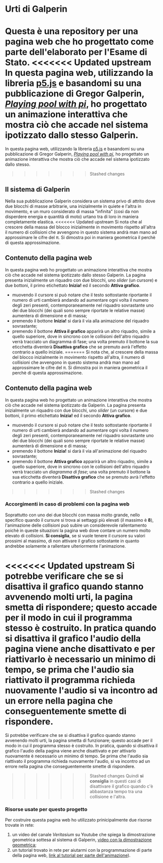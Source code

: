 # Urti di Galperin

Questa è una repository per una pagina web che ho progettato come parte dell'elaborato per l'Esame di Stato.
<<<<<<< Updated upstream
In questa pagina web, utilizzando la libreria [p5.js](https://p5js.org/) e basandomi su una pubblicazione di Gregor Galperin, [*Playing pool with pi*](https://www.maths.tcd.ie/~lebed/Galperin.%20Playing%20pool%20with%20pi.pdf), ho progettato un animazione interattiva che mostra ciò che accade nel sistema ipotizzato dallo stesso Galperin.
=======

In questa pagina web, utilizzando la libreria [p5.js](https://p5js.org/) e basandomi su una pubblicazione di Gregor Galperin, [*Playing pool with pi*](https://www.maths.tcd.ie/~lebed/Galperin.%20Playing%20pool%20with%20pi.pdf), ho progettato un animazione interattiva che mostra ciò che accade nel sistema ipotizzato dallo stesso.
>>>>>>> Stashed changes

## Il sistema di Galperin

Nella sua pubblicazione Galperin considera un sistema privo di attrito dove due blocchi di masse arbitrarie, una inizialmente in quiete e l'altra in movimento, e un muro considerato di massa "infinita" (così da non disperdere energia e quantità di moto) urtano tra di loro in maniera completamente elastica.
<<<<<<< Updated upstream
Si nota che al crescere della massa del blocco inizialmente in movimento rispetto all'altra il numero di collisioni che avvengono in questo sistema andrà man mano ad approssimare le cifre del π. Si dimostra poi in maniera geometrica il perchè di questa approssimazione.

## Contenuto della pagina web

In questa pagina web ho progettato un animazione interattiva che mostra ciò che accade nel sistema ipotizzato dallo stesso Galperin.
La pagina presenta inizialmente un riquadro con due blocchi, uno *slider* (un cursore) e due bottoni, il primo etichettato **Inizia!** ed il secondo **Attiva grafico**.

+ muovendo il cursore si può notare che il testo sottostante riportante il numero di urti cambierà andando ad aumentare ogni volta il numero degli zeri presenti, contemporaneamente nel riquadro sovrastante uno dei due blocchi (dei quali sono sempre riportate le relative masse) aumentera di dimensione e di massa;
+ premendo il bottone **Inizia!** si darà il via alla animazione del riquadro sovrastante;
+ premendo il bottone **Attiva il grafico** apparirà un altro riquadro, simile a quello superiore, dove in sincrono con le collisioni dell'altro riquadro verrà tracciato un diagramma di fase; una volta premuto il bottone la sua eticchetta diventerà **Disattiva grafico** che se premuto avrà l'effetto contrario a quello iniziale.
=======
Si nota che, al crescere della massa del blocco inizialmente in movimento rispetto all'altra, il numero di collisioni che avvengono in questo sistema andrà man mano ad approssimare le cifre del π.
Si dimostra poi in maniera geometrica il perchè di questa approssimazione.

## Contenuto della pagina web

In questa pagina web ho progettato un animazione interattiva che mostra ciò che accade nel sistema ipotizzato da Galperin.
La pagina presenta inizialmente un riquadro con due blocchi, uno *slider* (un cursore) e due bottoni, il primo etichettato **Inizia!** ed il secondo **Attiva grafico**.

+ muovendo il cursore si può notare che il testo sottostante riportante il numero di urti cambierà andando ad aumentare ogni volta il numero degli zeri presenti, contemporaneamente nel riquadro sovrastante uno dei due blocchi (dei quali sono sempre riportate le relative masse) aumenterà di dimensione e di massa;
+ premendo il bottone **Inizia!** si darà il via all'animazione del riquadro sovrastante;
+ premendo il bottone **Attiva grafico** apparirà un altro riquadro, simile a quello superiore, dove in sincrono con le collisioni dell'altro riquadro verrà tracciato un *diagramma di fase*; una volta premuto il bottone la sua eticchetta diventerà **Disattiva grafico** che se premuto avrà l'effetto contrario a quello iniziale.
>>>>>>> Stashed changes

### Accorgimenti in caso di problemi con la pagina web

Soprattutto con uno dei due blocchi con massa molto grande, nello specifico quando il cursure si trova ai settaggi più elevati (il massimo è **8**), l'animazione delle collisioni può subire un considerevole rallentamento poichè in queste situazioni la pagina web dove contare un numero molto elevato di collisioni.
**Si consiglia**, se si vuole tenere il cursore su valori prossimi al massimo, di non attivare il grafico sottostante in quanto andrebbe solamente a rallentare ulteriormente l'animazione.

<<<<<<< Updated upstream
Si potrebbe verificare che se si disattiva il grafico quando stanno avvenendo molti urti, la pagina smetta di rispondere; questo accade per il modo in cui il programma stesso è costruito. In pratica quando si disattiva il grafico l'audio della pagina viene anche disattivato e per riattivarlo è necessario un minimo di tempo, se prima che l'audio sia riattivato il programma richieda nuovamente l'audio si va incontro ad un errore nella pagina che conseguentemente smette di rispondere.
=======
Si potrebbe verificare che se si disattiva il grafico quando stanno avvenendo molti urti, la pagina smetta di funzionare; questo accade per il modo in cui il programma stesso è costruito. In pratica, quando si disattiva il grafico l'audio della pagina viene anche disattivato e per attivarlo nuovamente è necessario un minimo di tempo. Se prima che l'audio sia riattivato il programma richieda nuovamente l'audio, si va incontro ad un errore nella pagina che conseguentemente smette di rispondere.
>>>>>>> Stashed changes
Quindi **si consiglia** in questi casi di disattivare il grafico quando c'è abbastanza tempo tra una collisione e l'altra.

### Risorse usate per questo progetto

Per costruire questa pagina web ho utilizzato prinicipalmente due risorse trovate in rete:

1. un video del canale *Veritasium* su Youtube che spiega la dimostrazione geometrica sottesa al sistema di Galperin, [video con la dimostrazione geometrica](https://www.youtube.com/watch?v=jsYwFizhncE);
2. un tutorial trovato in rete per aiutarmi con la programmazione di parte della pagina web, [link al tutorial per parte dell'animazione](https://thecodingtrain.com/CodingChallenges/139-pi-collisions.html)).

